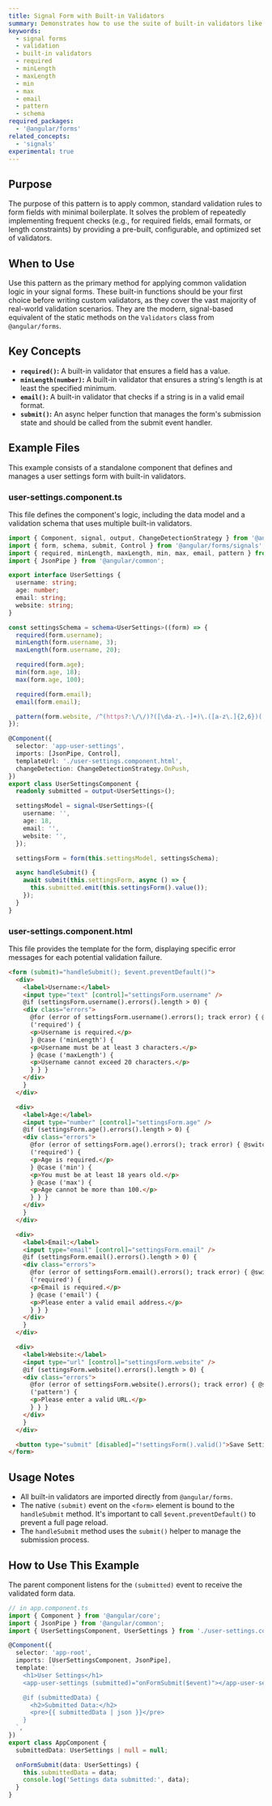 ```yaml
---
title: Signal Form with Built-in Validators
summary: Demonstrates how to use the suite of built-in validators like `required`, `minLength`, `email`, and `pattern` within a signal form schema.
keywords:
  - signal forms
  - validation
  - built-in validators
  - required
  - minLength
  - maxLength
  - min
  - max
  - email
  - pattern
  - schema
required_packages:
  - '@angular/forms'
related_concepts:
  - 'signals'
experimental: true
---
```


## Purpose

The purpose of this pattern is to apply common, standard validation rules to form fields with minimal boilerplate. It solves the problem of repeatedly implementing frequent checks (e.g., for required fields, email formats, or length constraints) by providing a pre-built, configurable, and optimized set of validators.

## When to Use

Use this pattern as the primary method for applying common validation logic in your signal forms. These built-in functions should be your first choice before writing custom validators, as they cover the vast majority of real-world validation scenarios. They are the modern, signal-based equivalent of the static methods on the `Validators` class from `@angular/forms`.

## Key Concepts

- **`required()`:** A built-in validator that ensures a field has a value.
- **`minLength(number)`:** A built-in validator that ensures a string's length is at least the specified minimum.
- **`email()`:** A built-in validator that checks if a string is in a valid email format.
- **`submit()`:** An async helper function that manages the form's submission state and should be called from the submit event handler.

## Example Files

This example consists of a standalone component that defines and manages a user settings form with built-in validators.

### user-settings.component.ts

This file defines the component's logic, including the data model and a validation schema that uses multiple built-in validators.

```typescript
import { Component, signal, output, ChangeDetectionStrategy } from '@angular/core';
import { form, schema, submit, Control } from '@angular/forms/signals';
import { required, minLength, maxLength, min, max, email, pattern } from '@angular/forms/signals';
import { JsonPipe } from '@angular/common';

export interface UserSettings {
  username: string;
  age: number;
  email: string;
  website: string;
}

const settingsSchema = schema<UserSettings>((form) => {
  required(form.username);
  minLength(form.username, 3);
  maxLength(form.username, 20);

  required(form.age);
  min(form.age, 18);
  max(form.age, 100);

  required(form.email);
  email(form.email);

  pattern(form.website, /^(https?:\/\/)?([\da-z\.-]+)\.([a-z\.]{2,6})([\/\w \.-]*)*\/?$/);
});

@Component({
  selector: 'app-user-settings',
  imports: [JsonPipe, Control],
  templateUrl: './user-settings.component.html',
  changeDetection: ChangeDetectionStrategy.OnPush,
})
export class UserSettingsComponent {
  readonly submitted = output<UserSettings>();

  settingsModel = signal<UserSettings>({
    username: '',
    age: 18,
    email: '',
    website: '',
  });

  settingsForm = form(this.settingsModel, settingsSchema);

  async handleSubmit() {
    await submit(this.settingsForm, async () => {
      this.submitted.emit(this.settingsForm().value());
    });
  }
}
```

### user-settings.component.html

This file provides the template for the form, displaying specific error messages for each potential validation failure.

```html
<form (submit)="handleSubmit(); $event.preventDefault()">
  <div>
    <label>Username:</label>
    <input type="text" [control]="settingsForm.username" />
    @if (settingsForm.username().errors().length > 0) {
    <div class="errors">
      @for (error of settingsForm.username().errors(); track error) { @switch (error.kind) { @case
      ('required') {
      <p>Username is required.</p>
      } @case ('minLength') {
      <p>Username must be at least 3 characters.</p>
      } @case ('maxLength') {
      <p>Username cannot exceed 20 characters.</p>
      } } }
    </div>
    }
  </div>

  <div>
    <label>Age:</label>
    <input type="number" [control]="settingsForm.age" />
    @if (settingsForm.age().errors().length > 0) {
    <div class="errors">
      @for (error of settingsForm.age().errors(); track error) { @switch (error.kind) { @case
      ('required') {
      <p>Age is required.</p>
      } @case ('min') {
      <p>You must be at least 18 years old.</p>
      } @case ('max') {
      <p>Age cannot be more than 100.</p>
      } } }
    </div>
    }
  </div>

  <div>
    <label>Email:</label>
    <input type="email" [control]="settingsForm.email" />
    @if (settingsForm.email().errors().length > 0) {
    <div class="errors">
      @for (error of settingsForm.email().errors(); track error) { @switch (error.kind) { @case
      ('required') {
      <p>Email is required.</p>
      } @case ('email') {
      <p>Please enter a valid email address.</p>
      } } }
    </div>
    }
  </div>

  <div>
    <label>Website:</label>
    <input type="url" [control]="settingsForm.website" />
    @if (settingsForm.website().errors().length > 0) {
    <div class="errors">
      @for (error of settingsForm.website().errors(); track error) { @switch (error.kind) { @case
      ('pattern') {
      <p>Please enter a valid URL.</p>
      } } }
    </div>
    }
  </div>

  <button type="submit" [disabled]="!settingsForm().valid()">Save Settings</button>
</form>
```

## Usage Notes

- All built-in validators are imported directly from `@angular/forms`.
- The native `(submit)` event on the `<form>` element is bound to the `handleSubmit` method. It's important to call `$event.preventDefault()` to prevent a full page reload.
- The `handleSubmit` method uses the `submit()` helper to manage the submission process.

## How to Use This Example

The parent component listens for the `(submitted)` event to receive the validated form data.

```typescript
// in app.component.ts
import { Component } from '@angular/core';
import { JsonPipe } from '@angular/common';
import { UserSettingsComponent, UserSettings } from './user-settings.component';

@Component({
  selector: 'app-root',
  imports: [UserSettingsComponent, JsonPipe],
  template: `
    <h1>User Settings</h1>
    <app-user-settings (submitted)="onFormSubmit($event)"></app-user-settings>

    @if (submittedData) {
      <h2>Submitted Data:</h2>
      <pre>{{ submittedData | json }}</pre>
    }
  `,
})
export class AppComponent {
  submittedData: UserSettings | null = null;

  onFormSubmit(data: UserSettings) {
    this.submittedData = data;
    console.log('Settings data submitted:', data);
  }
}
```

